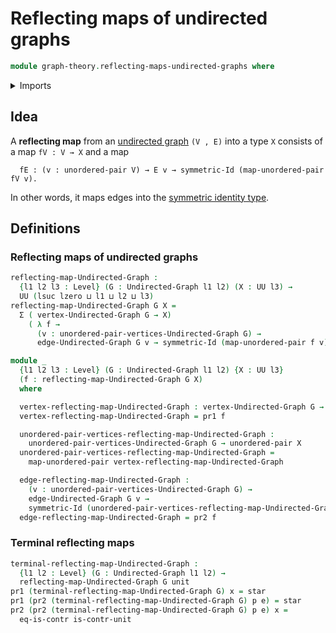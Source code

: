 # Reflecting maps of undirected graphs

```agda
module graph-theory.reflecting-maps-undirected-graphs where
```

<details><summary>Imports</summary>

```agda
open import foundation.contractible-types
open import foundation.dependent-pair-types
open import foundation.symmetric-identity-types
open import foundation.unit-type
open import foundation.universe-levels
open import foundation.unordered-pairs

open import graph-theory.undirected-graphs
```

</details>

## Idea

A **reflecting map** from an
[undirected graph](graph-theory.undirected-graphs.md) `(V , E)` into a type `X`
consists of a map `fV : V → X` and a map

```text
  fE : (v : unordered-pair V) → E v → symmetric-Id (map-unordered-pair fV v).
```

In other words, it maps edges into the
[symmetric identity type](foundation.symmetric-identity-types.md).

## Definitions

### Reflecting maps of undirected graphs

```agda
reflecting-map-Undirected-Graph :
  {l1 l2 l3 : Level} (G : Undirected-Graph l1 l2) (X : UU l3) →
  UU (lsuc lzero ⊔ l1 ⊔ l2 ⊔ l3)
reflecting-map-Undirected-Graph G X =
  Σ ( vertex-Undirected-Graph G → X)
    ( λ f →
      (v : unordered-pair-vertices-Undirected-Graph G) →
      edge-Undirected-Graph G v → symmetric-Id (map-unordered-pair f v))

module _
  {l1 l2 l3 : Level} (G : Undirected-Graph l1 l2) {X : UU l3}
  (f : reflecting-map-Undirected-Graph G X)
  where

  vertex-reflecting-map-Undirected-Graph : vertex-Undirected-Graph G → X
  vertex-reflecting-map-Undirected-Graph = pr1 f

  unordered-pair-vertices-reflecting-map-Undirected-Graph :
    unordered-pair-vertices-Undirected-Graph G → unordered-pair X
  unordered-pair-vertices-reflecting-map-Undirected-Graph =
    map-unordered-pair vertex-reflecting-map-Undirected-Graph

  edge-reflecting-map-Undirected-Graph :
    (v : unordered-pair-vertices-Undirected-Graph G) →
    edge-Undirected-Graph G v →
    symmetric-Id (unordered-pair-vertices-reflecting-map-Undirected-Graph v)
  edge-reflecting-map-Undirected-Graph = pr2 f
```

### Terminal reflecting maps

```agda
terminal-reflecting-map-Undirected-Graph :
  {l1 l2 : Level} (G : Undirected-Graph l1 l2) →
  reflecting-map-Undirected-Graph G unit
pr1 (terminal-reflecting-map-Undirected-Graph G) x = star
pr1 (pr2 (terminal-reflecting-map-Undirected-Graph G) p e) = star
pr2 (pr2 (terminal-reflecting-map-Undirected-Graph G) p e) x =
  eq-is-contr is-contr-unit
```
